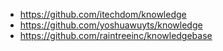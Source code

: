 - https://github.com/itechdom/knowledge
- https://github.com/yoshuawuyts/knowledge
- https://github.com/raintreeinc/knowledgebase

